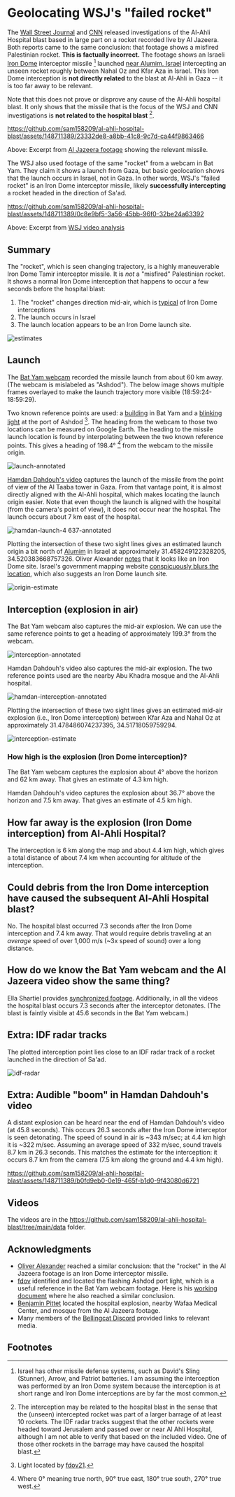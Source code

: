 # Geolocating WSJ's "failed rocket"

The [Wall Street Journal](https://www.wsj.com/video/video-analysis-shows-gaza-hospital-hit-by-failed-rocket-meant-for-israel/120A1C22-BA32-418E-8837-BC4141FEFB00.html) and [CNN](https://www.cnn.com/2023/10/21/middleeast/cnn-investigates-forensic-analysis-gaza-hospital-blast) released investigations of the Al-Ahli Hospital blast based in large part on a rocket recorded live by Al Jazeera. Both reports came to the same conclusion: that footage shows a misfired Palestinian rocket. **This is factually incorrect.** The footage shows an Israeli [Iron Dome](https://en.wikipedia.org/wiki/Iron_Dome) interceptor missile [^4] launched [near Alumim, Israel](https://www.google.com/maps/place/31%C2%B027'28.7%22N+34%C2%B031'15.4%22E/@31.4584707,34.5161859,2469m/data=!3m1!1e3!4m4!3m3!8m2!3d31.4579722!4d34.5209531) intercepting an unseen rocket roughly between Nahal Oz and Kfar Aza in Israel. This Iron Dome interception is **not directly related** to the blast at Al-Ahli in Gaza -- it is too far away to be relevant.

Note that this does not prove or disprove any cause of the Al-Ahli hospital blast. It only shows that the missile that is the focus of the WSJ and CNN investigations is **not related to the hospital blast** [^1].

https://github.com/sam158209/al-ahli-hospital-blast/assets/148711389/23332de8-a8bb-41c8-9c7d-ca44f9863466

Above: Excerpt from [Al Jazeera footage](https://github.com/sam158209/al-ahli-hospital-blast/tree/main/data#aljazeeramp4) showing the relevant missile.

The WSJ also used footage of the same "rocket" from a webcam in Bat Yam. They claim it shows a launch from Gaza, but basic geolocation shows that the launch occurs in Israel, not in Gaza. In other words, WSJ's "failed rocket" is an Iron Dome interceptor missile, likely **successfully intercepting** a rocket headed in the direction of Sa'ad.

https://github.com/sam158209/al-ahli-hospital-blast/assets/148711389/0c8e9bf5-3a56-45bb-96f0-32be24a63392

Above: Excerpt from [WSJ video analysis](https://www.wsj.com/video/video-analysis-shows-gaza-hospital-hit-by-failed-rocket-meant-for-israel/120A1C22-BA32-418E-8837-BC4141FEFB00.html)

## Summary

The "rocket", which is seen changing trajectory, is a highly maneuverable Iron Dome Tamir interceptor missile. It is *not* a "misfired" Palestinian rocket. It shows a normal Iron Dome interception that happens to occur a few seconds before the hospital blast:

1. The "rocket" changes direction mid-air, which is [typical](https://www.youtube.com/watch?v=yJ7asbdsMyI) of Iron Dome interceptions
2. The launch occurs in Israel
3. The launch location appears to be an Iron Dome launch site. 

![estimates](https://github.com/sam158209/al-ahli-hospital-blast/blob/main/processed/estimates.png)

## Launch

The [Bat Yam webcam](https://github.com/sam158209/al-ahli-hospital-blast/tree/main/data#batyammp4) recorded the missile launch from about 60 km away. (The webcam is mislabeled as "Ashdod"). The below image shows multiple frames overlayed to make the launch trajectory more visible (18:59:24-18:59:29).

Two known reference points are used: a [building](https://maps.app.goo.gl/b73XTrf6LQ4tqKVe6) in Bat Yam and a [blinking light](https://www.govmap.gov.il/?c=165782.87,639803.1&z=11&b=17&lang=en) at the port of Ashdod [^2]. The heading from the webcam to those two locations can be measured on Google Earth. The heading to the missile launch location is found by interpolating between the two known reference points. This gives a heading of 198.4° [^3] from the webcam to the missile origin.

![launch-annotated](https://github.com/sam158209/al-ahli-hospital-blast/blob/main/processed/launch-annotated.png)

[Hamdan Dahdouh's video](https://github.com/sam158209/al-ahli-hospital-blast/tree/main/data#hamdanmp4) captures the launch of the missile from the point of view of the Al Taaba tower in Gaza. From that vantage point, it is almost directly aligned with the Al-Ahli hospital, which makes locating the launch origin easier. Note that even though the launch is aligned with the hospital (from the camera's point of view), it does not occur near the hospital. The launch occurs about 7 km east of the hospital.

![hamdan-launch-4 637-annotated](https://github.com/sam158209/al-ahli-hospital-blast/blob/main/processed/hamdan-launch-4.637-annotated.png)

Plotting the intersection of these two sight lines gives an estimated launch origin a bit north of [Alumim](https://en.wikipedia.org/wiki/Alumim) in Israel at approximately 31.458249122328205, 34.520383668757326. Oliver Alexander [notes](https://twitter.com/OAlexanderDK/status/1715859574681399601) that it looks like an Iron Dome site. Israel's government mapping website [conspicuously blurs the location](https://www.govmap.gov.il/?c=154479.7,596452.49&z=9&b=17&lang=en), which also suggests an Iron Dome launch site.

![origin-estimate](https://github.com/sam158209/al-ahli-hospital-blast/blob/main/processed/origin-estimate.png)

## Interception (explosion in air)

The Bat Yam webcam also captures the mid-air explosion. We can use the same reference points to get a heading of approximately 199.3° from the webcam.

![interception-annotated](https://github.com/sam158209/al-ahli-hospital-blast/blob/main/processed/interception-annotated.png)

Hamdan Dahdouh's video also captures the mid-air explosion. The two reference points used are the nearby Abu Khadra mosque and the Al-Ahli hospital.

![hamdan-interception-annotated](https://github.com/sam158209/al-ahli-hospital-blast/blob/main/processed/hamdan-interception-annotated.png)

Plotting the intersection of these two sight lines gives an estimated mid-air explosion (i.e., Iron Dome interception) between Kfar Aza and Nahal Oz at approximately 31.478486074237395, 34.51718059759294.

![interception-estimate](https://github.com/sam158209/al-ahli-hospital-blast/blob/main/processed/interception-estimate.png)

### How high is the explosion (Iron Dome interception)?

The Bat Yam webcam captures the explosion about 4° above the horizon and 62 km away. That gives an estimate of 4.3 km high.

Hamdan Dahdouh's video captures the explosion about 36.7° above the horizon and 7.5 km away. That gives an estimate of 4.5 km high.

## How far away is the explosion (Iron Dome interception) from Al-Ahli Hospital?

The interception is 6 km along the map and about 4.4 km high, which gives a total distance of about 7.4 km when accounting for altitude of the interception.

## Could debris from the Iron Dome interception have caused the subsequent Al-Ahli Hospital blast?

No. The hospital blast occurred 7.3 seconds after the Iron Dome interception and 7.4 km away. That would require debris traveling at an *average* speed of over 1,000 m/s (~3x speed of sound) over a long distance.

## How do we know the Bat Yam webcam and the Al Jazeera video show the same thing?

Ella Shartiel provides [synchronized footage](https://twitter.com/EllaShartiel/status/1714687877462782170). Additionally, in all the videos the hospital blast occurs 7.3 seconds after the interceptor detonates. (The blast is faintly visible at 45.6 seconds in the Bat Yam webcam.)

## Extra: IDF radar tracks

The plotted interception point lies close to an IDF radar track of a rocket launched in the direction of Sa'ad.


![idf-radar](https://github.com/sam158209/al-ahli-hospital-blast/blob/main/processed/idf-radar.png)

## Extra: Audible "boom" in Hamdan Dahdouh's video

A distant explosion can be heard near the end of Hamdan Dahdouh's video (at 45.8 seconds). This occurs 26.3 seconds after the Iron Dome interceptor is seen detonating. The speed of sound in air is ~343 m/sec; at 4.4 km high it is ~322 m/sec. Assuming an average speed of 332 m/sec, sound travels 8.7 km in 26.3 seconds. This matches the estimate for the interception: it occurs 8.7 km from the camera (7.5 km along the ground and 4.4 km high).

https://github.com/sam158209/al-ahli-hospital-blast/assets/148711389/b0fd9eb0-0e19-465f-b1d0-9f43080d6721

## Videos

The videos are in the https://github.com/sam158209/al-ahli-hospital-blast/tree/main/data folder.

## Acknowledgments

- [Oliver Alexander](https://twitter.com/OAlexanderDK/status/1715859559107936660) reached a similar conclusion: that the "rocket" in the Al Jazeera footage is an Iron Dome interceptor missile.
- [fdov](https://twitter.com/fdov21) identified and located the flashing Ashdod port light, which is a useful reference in the Bat Yam webcam footage. Here is his [working document](https://docs.google.com/document/u/1/d/e/2PACX-1vSNFt-WFpCYTJtubekgIl6zL-SVQcmtRN_1_Rn914jAgpS1RHtoDOFkJN4SBa8MJG7yIOP_KXp0Xq9Y/pub) where he also reached a similar conclusion.
- [Benjamin Pittet](https://twitter.com/COUPSURE/status/1714380416109461659) located the hospital explosion, nearby Wafaa Medical Center, and mosque from the Al Jazeera footage.
- Many members of the [Bellingcat Discord](https://www.bellingcat.com/follow-bellingcat-on-social-media/) provided links to relevant media.

## Footnotes

[^4]: Israel has other missile defense systems, such as David's Sling (Stunner), Arrow, and Patriot batteries. I am assuming the interception was performed by an Iron Dome system because the interception is at short range and Iron Dome interceptions are by far the most common.
[^1]: The interception may be related to the hospital blast in the sense that the (unseen) intercepted rocket was part of a larger barrage of at least 10 rockets. The IDF radar tracks suggest that the other rockets were headed toward Jerusalem and passed over or near Al Ahli Hospital, although I am not able to verify that based on the included video. One of those other rockets in the barrage may have caused the hospital blast.
[^2]: Light located by [fdov21](https://twitter.com/fdov21).
[^3]: Where 0° meaning true north, 90° true east, 180° true south, 270° true west.
